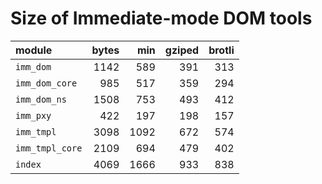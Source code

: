 # Size of Immediate-mode DOM tools

| module          |  bytes |    min | gziped | brotli |
|:----------------|-------:|-------:|-------:|-------:|
| `imm_dom`       |   1142 |    589 |    391 |    313 |
| `imm_dom_core`  |    985 |    517 |    359 |    294 |
| `imm_dom_ns`    |   1508 |    753 |    493 |    412 |
| `imm_pxy`       |    422 |    197 |    198 |    157 |
| `imm_tmpl`      |   3098 |   1092 |    672 |    574 |
| `imm_tmpl_core` |   2109 |    694 |    479 |    402 |
| `index`         |   4069 |   1666 |    933 |    838 |

